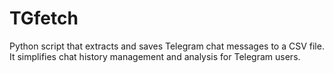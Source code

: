 # TGfetch
Python script that extracts and saves Telegram chat messages to a CSV file. It simplifies chat history management and analysis for Telegram users.
